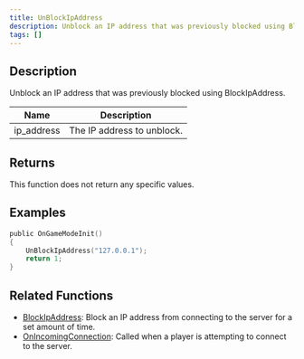 ```yaml
---
title: UnBlockIpAddress
description: Unblock an IP address that was previously blocked using BlockIpAddress.
tags: []
---
```


<VersionWarn version='SA-MP 0.3z R2-2' />

## Description

Unblock an IP address that was previously blocked using BlockIpAddress.

| Name       | Description                |
| ---------- | -------------------------- |
| ip_address | The IP address to unblock. |

## Returns

This function does not return any specific values.

## Examples

```c
public OnGameModeInit()
{
    UnBlockIpAddress("127.0.0.1");
    return 1;
}
```

## Related Functions

- [BlockIpAddress](BlockIpAddress.md): Block an IP address from connecting to the server for a set amount of time.
- [OnIncomingConnection](../callbacks/OnIncomingConnection.md): Called when a player is attempting to connect to the server.

